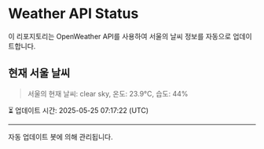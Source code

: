 
# Weather API Status

이 리포지토리는 OpenWeather API를 사용하여 서울의 날씨 정보를 자동으로 업데이트합니다.

## 현재 서울 날씨
> 서울의 현재 날씨: clear sky, 온도: 23.9°C, 습도: 44%

⏳ 업데이트 시간: 2025-05-25 07:17:22 (UTC)

---
자동 업데이트 봇에 의해 관리됩니다.
